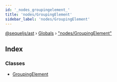 ```yaml
---
id: '_nodes_groupingelement_'
title: 'nodes/GroupingElement'
sidebar_label: 'nodes/GroupingElement'
---
```


[@sequeljs/ast](../index.md) › [Globals](../globals.md) ›
["nodes/GroupingElement"](_nodes_groupingelement_.md)

## Index

### Classes

- [GroupingElement](../classes/_nodes_groupingelement_.groupingelement.md)
